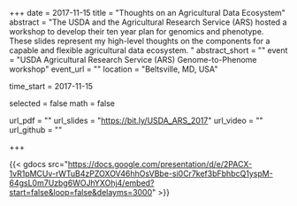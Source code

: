 +++
date = 2017-11-15
title = "Thoughts on an Agricultural Data Ecosystem"
abstract = "The USDA and the Agricultural Research Service (ARS) hosted a workshop to develop their ten year plan for genomics and phenotype. These slides represent my high-level thoughts on the components for a capable and flexible agricultural data ecosystem. "
abstract_short = ""
event = "USDA Agricultural Research Service (ARS) Genome-to-Phenome workshop"
event_url = ""
location = "Beltsville, MD, USA"

time_start = 2017-11-15

selected = false
math = false

url_pdf = ""
url_slides = "https://bit.ly/USDA_ARS_2017"
url_video = ""
url_github = ""

+++


{{< gdocs src="https://docs.google.com/presentation/d/e/2PACX-1vR1pMCUv-rWTuB4zPZOXOV46hhOsVBbe-si0Cr7kef3bFbhbcQ1yspM-64gsL0m7Uzbg6WOJhYXOhj4/embed?start=false&loop=false&delayms=3000" >}}
